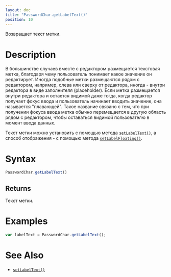```yaml
---
layout: doc
title: "PasswordChar.getLabelText()"
position: 10
---
```


Возвращает текст метки.

# Description

В большинстве случаев вместе с редактором размещается текстовая метка, благодаря чему пользователь
понимает какое значение он редактирует. Иногда подобные метки размещаются рядом с редактором,
например, слева или сверху от редактора, иногда - внутри редактора в виде заполнителя (placeholder).
Если метка размещается внутри редактора и остается видимой даже тогда, когда редактор получает фокус
ввода и пользователь начинает вводить значение, она называется "плавающей". Такое название связано с
тем, что при получении фокуса ввода метка обычно перемещается в другую область рядом с редактором,
чтобы оставаться видимой пользователю в момент ввода данных.

Текст метки можно установить с помощью метода [`setLabelText()`](../PasswordChar.setLabelText/), а
способ отображения - с помощью метода [`setLabelFloating()`](../PasswordChar.setLabelFloating/).

# Syntax

```js
PasswordChar.getLabelText()
```

## Returns

Текст метки.

# Examples

```js
var labelText = PasswordChar.getLabelText();
```

# See Also

* [`setLabelText()`](../PasswordChar.setLabelText/)
